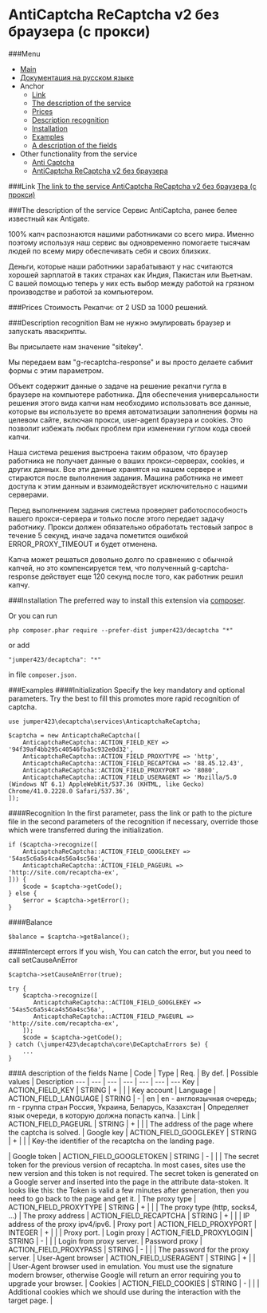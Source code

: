 AntiCaptcha ReCaptcha v2 без браузера (с прокси)
==============
###Menu
+ [Main](../docs/README-en.md)
+ [Документация на русском языке](../docs/AnticaptchaReCaptcha-ru.md)
+ Anchor
  + [Link](#Link)
  + [The description of the service](#The-description-of-the-service)
  + [Prices](#Prices)
  + [Description recognition](#Description-recognition)
  + [Installation](#Installation)
  + [Examples](#Examples)
  + [A description of the fields](#A-description-of-the-fields)
+ Other functionality from the service
  + [Anti Captcha](../docs/Anticaptcha-en.md)
  + [AntiCaptcha ReCaptcha v2 без браузера](../docs/AnticaptchaReCaptchaProxeless-en.md)


###Link
[The link to the service AntiCaptcha ReCaptcha v2 без браузера (с прокси)](https://anti-captcha.com/)

###The description of the service
Сервис AntiCaptcha, ранее белее известный как Antigate.

100% капч распознаются нашими работниками со всего мира. Именно поэтому используя наш сервис вы одновременно помогаете тысячам людей по всему миру обеспечивать себя и своих близких.

Деньги, которые наши работники зарабатывают у нас считаются хорошей зарплатой в таких странах как Индия, Пакистан или Вьетнам. С вашей помощью теперь у них есть выбор между работой на грязном производстве и работой за компьютером.

###Prices
Стоимость Рекапчи: от 2 USD за 1000 решений.

###Description recognition
Вам не нужно эмулировать браузер и запускать яваскрипты.
            
Вы присылаете нам значение "sitekey".

Мы передаем вам "g-recaptcha-response" и вы просто делаете сабмит формы с этим параметром.

Объект содержит данные о задаче на решение рекапчи гугла в браузере на компьютере работника. Для обеспечения универсальности решения этого вида капчи нам необходимо использовать все данные, которые вы используете во время автоматизации заполнения формы на целевом сайте, включая прокси, user-agent браузера и cookies. Это позволит избежать любых проблем при изменении гуглом кода своей капчи.

Наша система решения выстроена таким образом, что браузер работника не получает данные о ваших прокси-серверах, cookies, и других данных. Все эти данные хранятся на нашем сервере и стираются после выполнения задания. Машина работника не имеет доступа к этим данным и взаимодействует исключительно с нашими серверами.

Перед выполнением задания система проверяет работоспособность вашего прокси-сервера и только после этого передает задачу работнику. Прокси должен обязательно обработать тестовый запрос в течение 5 секунд, иначе задача пометится ошибкой ERROR_PROXY_TIMEOUT и будет отменена.

Капча может решаться довольно долго по сравнению с обычной капчей, но это компенсируется тем, что полученный g-captcha-response действует еще 120 секунд после того, как работник решил капчу.

###Installation
The preferred way to install this extension via [composer](http://getcomposer.org/download/).

Or you can run
```
php composer.phar require --prefer-dist jumper423/decaptcha "*"
```
or add
```
"jumper423/decaptcha": "*"
```
in file `composer.json`.


###Examples
####Initialization
Specify the key mandatory and optional parameters. Try the best to fill this promotes more rapid recognition of captcha.
```
use jumper423\decaptcha\services\AnticaptchaReCaptcha;

$captcha = new AnticaptchaReCaptcha([
    AnticaptchaReCaptcha::ACTION_FIELD_KEY => '94f39af4bb295c40546fba5c932e0d32',
    AnticaptchaReCaptcha::ACTION_FIELD_PROXYTYPE => 'http',
    AnticaptchaReCaptcha::ACTION_FIELD_RECAPTCHA => '88.45.12.43',
    AnticaptchaReCaptcha::ACTION_FIELD_PROXYPORT => '8080',
    AnticaptchaReCaptcha::ACTION_FIELD_USERAGENT => 'Mozilla/5.0 (Windows NT 6.1) AppleWebKit/537.36 (KHTML, like Gecko) Chrome/41.0.2228.0 Safari/537.36',
]);
```
####Recognition
In the first parameter, pass the link or path to the picture file in the second parameters of the recognition if necessary, override those which were transferred during the initialization.
```
if ($captcha->recognize([
    AnticaptchaReCaptcha::ACTION_FIELD_GOOGLEKEY => '54as5c6a5s4ca4s56a4sc56a',
    AnticaptchaReCaptcha::ACTION_FIELD_PAGEURL => 'http://site.com/recaptcha-ex',
])) {
    $code = $captcha->getCode();
} else {
    $error = $captcha->getError();
}
```
####Balance
```
$balance = $captcha->getBalance();
```
####Intercept errors
If you wish, You can catch the error, but you need to call setCauseAnError
```
$captcha->setCauseAnError(true);

try {
    $captcha->recognize([
       AnticaptchaReCaptcha::ACTION_FIELD_GOOGLEKEY => '54as5c6a5s4ca4s56a4sc56a',
       AnticaptchaReCaptcha::ACTION_FIELD_PAGEURL => 'http://site.com/recaptcha-ex',
    ]);
    $code = $captcha->getCode();
} catch (\jumper423\decaptcha\core\DeCaptchaErrors $e) {
    ...
}
```


###A description of the fields
 Name | Code | Type | Req. | By def. | Possible values | Description 
 --- | --- | --- | --- | --- | --- | --- 
 Key | ACTION_FIELD_KEY | STRING | + |  |  | Key account |
 Language | ACTION_FIELD_LANGUAGE | STRING | - | en | en - англоязычная очередь; rn - группа стран Россия, Украина, Беларусь, Казахстан | Определяет язык очереди, в которую должна попасть капча. |
 Link | ACTION_FIELD_PAGEURL | STRING | + |  |  | The address of the page where the captcha is solved. |
 Google key | ACTION_FIELD_GOOGLEKEY | STRING | + |  |  | Key-the identifier of the recaptcha on the landing page. <div class="g-recaptcha" data-sitekey="THIS"></div> |
 Google token | ACTION_FIELD_GOOGLETOKEN | STRING | - |  |  | The secret token for the previous version of recaptcha. In most cases, sites use the new version and this token is not required. The secret token is generated on a Google server and inserted into the page in the attribute data-stoken. It looks like this: <script type="text/javascript" src="...." data-type="normal" data-ray="..." async data-sitekey="..." data-stoken="THIS"></script> the Token is valid a few minutes after generation, then you need to go back to the page and get it. |
 The proxy type | ACTION_FIELD_PROXYTYPE | STRING | + |  |  | The proxy type (http, socks4, ...) |
 The proxy address | ACTION_FIELD_RECAPTCHA | STRING | + |  |  | IP address of the proxy ipv4/ipv6. |
 Proxy port | ACTION_FIELD_PROXYPORT | INTEGER | + |  |  | Proxy port. |
 Login proxy | ACTION_FIELD_PROXYLOGIN | STRING | - |  |  | Login from proxy server. |
 Password proxy | ACTION_FIELD_PROXYPASS | STRING | - |  |  | The password for the proxy server. |
 User-Agent browser | ACTION_FIELD_USERAGENT | STRING | + |  |  | User-Agent browser used in emulation. You must use the signature modern browser, otherwise Google will return an error requiring you to upgrade your browser. |
 Cookies | ACTION_FIELD_COOKIES | STRING | - |  |  | Additional cookies which we should use during the interaction with the target page. |

